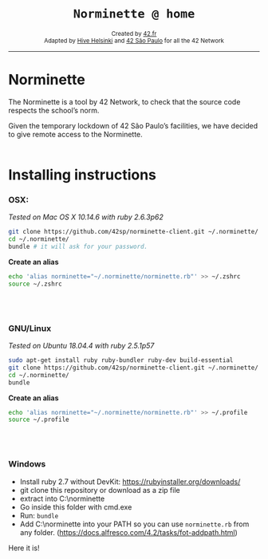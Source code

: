 <h1 align="center"><code>Norminette @ home</code></h1>

<div align="center">
  <sub>Created by <a href="http://42.fr">42.fr</a></sub>
</div>
<div align="center">
  <sub>Adapted by <a href="https://hive.fi">Hive Helsinki</a> and <a href="https://42sp.org.br">42 São Paulo</a> for all the 42 Network</sub>
</div>

---

# Norminette

The Norminette is a tool by 42 Network, to check that the source code respects the school’s norm.

Given the temporary lockdown of 42 São Paulo’s facilities, we have decided to give remote access to the Norminette.
<br /><br >
# Installing instructions

### OSX:

*Tested on Mac OS X 10.14.6 with ruby 2.6.3p62*

```bash
git clone https://github.com/42sp/norminette-client.git ~/.norminette/
cd ~/.norminette/
bundle # it will ask for your password.
```

**Create an alias**

```bash
echo 'alias norminette="~/.norminette/norminette.rb"' >> ~/.zshrc
source ~/.zshrc
```
<br /><br />
### GNU/Linux

*Tested on Ubuntu 18.04.4 with ruby 2.5.1p57*

```bash
sudo apt-get install ruby ruby-bundler ruby-dev build-essential
git clone https://github.com/42sp/norminette-client.git ~/.norminette/
cd ~/.norminette/
bundle
```

**Create an alias**

```bash
echo 'alias norminette="~/.norminette/norminette.rb"' >> ~/.profile
source ~/.profile
```
<br /><br />
### Windows

- Install ruby 2.7 without DevKit: https://rubyinstaller.org/downloads/
- git clone this repository or download as a zip file
- extract into C:\norminette
- Go inside this folder with cmd.exe
- Run: `bundle`
- Add C:\norminette into your PATH so you can use `norminette.rb` from any folder. (https://docs.alfresco.com/4.2/tasks/fot-addpath.html)

Here it is!
